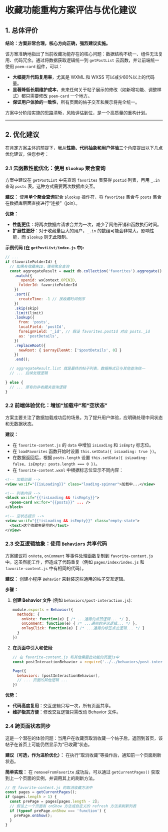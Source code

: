 
# 收藏功能重构方案评估与优化建议

## 1. 总体评价

**结论：方案非常合理，核心方向正确，强烈建议实施。**

该方案准确地指出了当前收藏功能存在的核心问题：数据结构不统一、组件无法复用、代码冗余。通过将数据获取逻辑统一到 `getPostList` 云函数，并让前端统一使用 `poem-card` 组件，可以：

-   **大幅提升代码复用率**，尤其是 WXML 和 WXSS 可以减少80%以上的代码量。
-   **显著降低长期维护成本**，未来任何关于帖子展示的修改（如新增功能、调整样式）都只需要修改 `poem-card` 一个地方。
-   **保证用户体验的一致性**，所有页面的帖子交互和展示将完全统一。

方案中分阶段实施的思路清晰，风险评估到位，是一个高质量的重构计划。

---

## 2. 优化建议

在肯定方案主体的前提下，我从**性能、代码抽象和用户体验**三个角度提出以下几点优化建议，供您参考：

### 2.1 云函数性能优化：使用 `$lookup` 聚合查询

方案中建议在 `getPostList` 中先查询 `favorites` 表获得 `postId` 列表，再用 `_.in` 查询 `posts` 表。这种方式需要两次数据库交互。

**建议：**
使用**单个聚合查询**配合 `$lookup` 操作符，将 `favorites` 集合与 `posts` 集合在数据库层面直接进行“连接”（join）。

**优势：**
-   **性能更佳**：将两次数据库请求合并为一次，减少了网络开销和函数执行时间。
-   **扩展性更好**：对于收藏量巨大的用户，`_.in` 的数组可能会非常大，影响性能，而 `$lookup` 则无此限制。

**示例代码 (在 `getPostList/index.js` 中):**

```javascript
// ...
if (favoriteFolderId) {
  // 如果有收藏夹ID，使用聚合查询
  const aggregateResult = await db.collection('favorites').aggregate()
    .match({
      _openid: wxContext.OPENID,
      folderId: favoriteFolderId
    })
    .sort({
      createTime: -1 // 按收藏时间倒序
    })
    .skip(skip)
    .limit(limit)
    .lookup({
      from: 'posts',
      localField: 'postId',
      foreignField: '_id', // 假设 favorites.postId 对应 posts._id
      as: 'postDetails',
    })
    .replaceRoot({
      newRoot: { $arrayElemAt: ['$postDetails', 0] }
    })
    .end();

  // aggregateResult.list 就是最终的帖子列表，数据格式已与其他查询统一
  // ... 后续处理逻辑
  
} else {
  // ... 原有的非收藏夹查询逻辑
}
```

### 2.2 前端体验优化：增加“加载中”和“空状态”

方案主要关注了数据加载成功后的场景。为了提升用户体验，应明确处理中间状态和无数据状态。

**建议：**
-   在 `favorite-content.js` 的 `data` 中增加 `isLoading` 和 `isEmpty` 标志位。
-   在 `loadFavorites` 函数开始时设置 `this.setData({ isLoading: true })`。
-   在数据返回后，根据 `posts.length` 设置 `this.setData({ isLoading: false, isEmpty: posts.length === 0 })`。
-   在 `favorite-content.wxml` 中根据标志位显示不同内容：

```xml
<!-- 加载动画 -->
<view wx:if="{{isLoading}}" class="loading-spinner">加载中...</view>

<!-- 列表内容 -->
<block wx:if="{{!isLoading && !isEmpty}}">
  <poem-card wx:for="{{posts}}" ... />
</block>

<!-- 空状态提示 -->
<view wx:if="{{!isLoading && isEmpty}}" class="empty-state">
  <text>这个收藏夹是空的</text>
</view>
```

### 2.3 交互逻辑抽象：使用 `Behaviors` 共享代码

方案建议将 `onVote`, `onComment` 等事件处理函数复制到 `favorite-content.js` 中。这虽然能工作，但造成了代码重复（例如 `pages/index/index.js` 和 `favorite-content.js` 中有相同的代码）。

**建议：**
创建小程序 `Behavior` 来封装这些通用的帖子交互逻辑。

**步骤：**
1.  **创建 Behavior 文件** (例如 `behaviors/post-interaction.js`):
    ```javascript
    module.exports = Behavior({
      methods: {
        onVote: function(e) { /* ...通用的点赞逻辑... */ },
        onComment: function(e) { /* ...通用的评论逻辑... */ },
        onTagClick: function(e) { /* ...通用的标签点击逻辑... */ }
      }
    })
    ```
2.  **在页面中引入和使用**:
    ```javascript
    // 在 favorite-content.js 和其他需要此功能的页面js中
    const postInteractionBehavior = require('../../behaviors/post-interaction.js');

    Page({
      behaviors: [postInteractionBehavior],
      // ... 页面的其他逻辑 ...
    })
    ```

**优势：**
-   **代码高度复用**：交互逻辑只写一次，所有页面共享。
-   **维护极其方便**：修改交互逻辑只需改动 Behavior 文件。

### 2.4 跨页面状态同步

这是一个潜在的体验问题：当用户在收藏页取消收藏一个帖子后，返回到首页，该帖子在首页上可能仍然显示为“已收藏”状态。

**建议（可选，作为进阶优化）：**
在执行“取消收藏”等操作后，通知前一个页面刷新状态。

**简单实现：**
在 `removeFromFavorite` 成功后，可以通过 `getCurrentPages()` 获取到上一个页面的实例，并调用其上的刷新方法。

```javascript
// 在 favorite-content.js 的取消收藏方法中
const pages = getCurrentPages();
if (pages.length > 1) {
  const prePage = pages[pages.length - 2];
  // 假设上一个页面有 onShow 方法或自定义的 refresh 方法来刷新列表
  if (typeof prePage.onShow === 'function') {
    prePage.onShow(); 
  }
}
```
